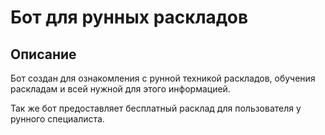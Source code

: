 # Бот для рунных раскладов
## Описание 
Бот создан для ознакомления с рунной техникой раскладов, обучения раскладам и 
всей нужной для этого информацией.

Так же бот предоставляет бесплатный расклад для пользователя у рунного специалиста.